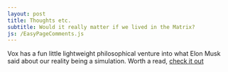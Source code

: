 ```yaml
---
layout: post
title: Thoughts etc.
subtitle: Would it really matter if we lived in the Matrix?
js: /EasyPageComments.js
---
```


<p1>Vox has a fun little lightweight philosophical venture into what Elon Musk said about our reality being a simulation. Worth a read, <a href="http://www.vox.com/2016/6/3/11837888/simulation-problem" target="_blank">check it out</a></p1>

